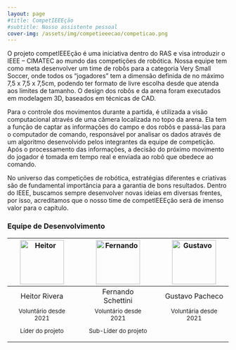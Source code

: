 ```yaml
---
layout: page
#title: CompetIEEEção
#subtitle: Nosso assistente pessoal
cover-img: /assets/img/competieeecao/competicao.png
---
```


O projeto competIEEEção é uma iniciativa dentro do RAS e visa introduzir o IEEE – CIMATEC ao mundo das competições de robótica.
Nossa equipe tem como meta desenvolver um time de robôs para a categoria Very Small Soccer, onde todos os “jogadores” tem a dimensão definida de no máximo 7,5 x 7,5 x 7,5cm, podendo ter formato de livre escolha desde que atenda aos limites de tamanho. O design dos robôs e da arena foram executados em modelagem 3D, baseados em técnicas de CAD.

Para o controle dos movimentos durante a partida, é utilizada a visão computacional através de uma câmera localizada no topo da arena. Ela tem a função de captar as informações do campo e dos robôs e passá-las para o computador de comando, responsável por analisar os dados através de um algoritmo desenvolvido pelos integrantes da equipe de competição. Após o processamento das informações, a decisão do próximo movimento do jogador é tomada em tempo real e enviada ao robô que obedece ao comando.

No universo das competições de robótica, estratégias diferentes e criativas são de fundamental importância para a garantia de bons resultados. Dentro do IEEE, buscamos sempre desenvolver novas ideias em diversas frentes, por isso, acreditamos que o nosso time de competIEEEção será de imenso valor para o capítulo. 



### Equipe de Desenvolvimento
<div class="row">
  <div class=" col-xl-auto offset-xl-0 col-lg-4 offset-lg-0">
    <div class="mobile-side-scroller">
      <table class="table-borderless highlight">
        <thead>
          <tr>
            <th><center><img src="{{ 'assets/img/voluntarios/Heitor_Rivera.jpg' | relative_url }}" width="100" alt="Heitor" class="img-fluid rounded-circle" /></center></th>
            <th></th>
            <th><center><img src="{{ 'assets/img/voluntarios/Fernando_Schettini.jpg' | relative_url }}" width="100" alt="Fernando" class="img-fluid rounded-circle"/></center></th>
            <th></th>
            <th><center><img src="{{ 'assets/img/voluntarios/Gustavo_Pacheco.jpg' | relative_url }}" width="100" alt="Gustavo" class="img-fluid rounded-circle" /></center></th>
          </tr>
        </thead>
        <tbody>
          <tr class="font-weight-bolder" style="text-align: center margin-top: 0">
            <td width="33.33%"><center>Heitor Rivera</center></td>
            <td></td>
            <td width="33.33%"><center>Fernando Schettini</center></td>
            <td></td>
            <td width="33.33%"><center>Gustavo Pacheco</center></td>
          </tr>
          <tr style="text-align: center" >
            <td style="vertical-align: top"><small><center>Voluntário desde 2021 <p/> Líder do projeto</center></small></td>
            <td></td>
            <td style="vertical-align: top"><small><center>Voluntário desde 2021 <p/> Sub-Líder do projeto</center></small></td>
            <td></td>
            <td style="vertical-align: top"><small><center>Voluntária desde 2021</center></small></td>
          </tr>
        </tbody>
      </table>
    </div>
  </div>
</div>